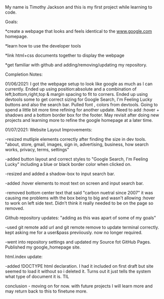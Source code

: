 My name is Timothy Jackson and this is my first project while learning to code.

Goals:

*create a webpage that looks and feels identical to the www.google.com homepage.

*learn how to use the developer tools

*link html+css documents together to display the webpage

*get familiar with github and adding/removing/updating my repository.

Completion Notes:

01/06/2021: I got the webpage setup to look like google as much as I can currently. Ended up using position:absolute and a combination of left,bottom,right,top & margin spacing to fit to corners. Ended up using devtools some to get correct sizing for Google Search, I'm Feeling Lucky buttons and also the search bar. Pulled font , colors from devtools. Going to spend a little bit more time refining for another update. Need to add :hover + shadows and a bottom border box for the footer. May revisit after doing new projects and learning more to refine the google homepage at a later time.

01/07/2021:
Website Layout Improvements:

-resized mutliple elements correctly after finding the size in dev tools. "about, store, gmail, images, sign in, advertising, business, how search works, privacy, terms, settings"

-added button layout and correct styles to "Google Search, I'm Feeling Lucky" including a blue or black border color when clicked on.

-resized and added a shadow-box to input search bar.

-added :hover elements to most text on screen and input search bar.

-removed bottom center text that said "carbon nuetral since 2007" it was causing me problems with the box being to big and wasn't allowing :hover to work on left side text. Didn't think it really needed to be on the page so removed.
 
Github repository updates: "adding as this was apart of some of my goals"

-used git remote add url and git remote remove to update terminal correctly. kept asking me for a user&pass previiously. now no longer required.

-went into repository settings and updated my Source fot GitHub Pages. Published my google_homepage site.

html.index update:

-added !DOCTYPE html declaration. I had it included on first draft but site seemed to load it without so i deleted it. Turns out it just tells the system what type of document it is. TIL

conclusion - moving on for now. with future projects I will learn more and may return back to this to finetune more.
